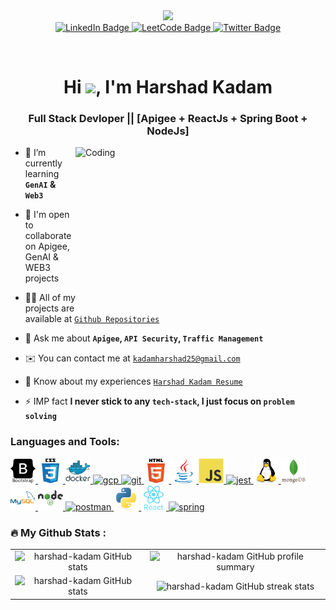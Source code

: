 <div id="header" align="center">
	<img src="https://media.giphy.com/media/M9gbBd9nbDrOTu1Mqx/giphy.gif" width="100"/>
</div>
<div id="badges" align="center">
	<a href="https://linkedin.com/in/harshad-kadam">
		<img src="https://img.shields.io/badge/LinkedIn-blue?style=for-the-badge&logo=linkedin&logoColor=white" alt="LinkedIn Badge"/>
	</a>
	<a href="https://www.leetcode.com/harshad_k">
		<img src="https://img.shields.io/badge/LeetCode-red?style=for-the-badge&logo=leetcode&logoColor=white" alt="LeetCode Badge"/>
	</a>
	<a href="https://twitter.com/harshad_kadam19">
		<img src="https://img.shields.io/badge/Twitter-blue?style=for-the-badge&logo=twitter&logoColor=white" alt="Twitter Badge"/>
	</a>
</div>
<p align="center">
	<img src="https://komarev.com/ghpvc/?username=harshad-kadam&style=flat-square&color=blue" alt=""/>
</p>

<h1 align="center">Hi <img src="https://media.giphy.com/media/hvRJCLFzcasrR4ia7z/giphy.gif" width="30px"/>, I'm Harshad Kadam</h1>
<h3 align="center">Full Stack Devloper || [Apigee + ReactJs + Spring Boot + NodeJs]</h3>

<img align="right" alt="Coding" width="400" height="265" src="https://cdn.dribbble.com/users/2973/screenshots/2917931/media/e417e86db978d8d8e7314da223eca856.gif"/>

- 🌱 I’m currently learning **`GenAI` & `Web3`**

- 🤝 I'm open to collaborate on Apigee, GenAI & WEB3 projects

- 👨‍💻 All of my projects are available at [`Github Repositories`](https://github.com/harshad-kadam?tab=repositories)

- 💬 Ask me about **`Apigee`, `API Security`, `Traffic Management`**

- ✉️ You can contact me at [`kadamharshad25@gmail.com`](mailto:kadamharshad25@gmail.com)

- 📄 Know about my experiences [`Harshad Kadam Resume`](https://github.com/harshad-kadam/Enhanced-Deedy-Resume/blob/main/Harshad_Kadam_Resume_Apigee_Developer__v1.pdf)

- ⚡ IMP fact **I never stick to any `tech-stack`, I just focus on `problem solving`**

<h3 align="left">Languages and Tools:</h3>
<p align="left">
	<a href="https://getbootstrap.com" target="_blank" rel="noreferrer">
		<img src="https://raw.githubusercontent.com/devicons/devicon/master/icons/bootstrap/bootstrap-plain-wordmark.svg" alt="bootstrap" width="40" height="40"/>
	</a>
	<a href="https://www.w3schools.com/css/" target="_blank" rel="noreferrer">
		<img src="https://raw.githubusercontent.com/devicons/devicon/master/icons/css3/css3-original-wordmark.svg" alt="css3" width="40" height="40"/>
	</a>
	<a href="https://www.docker.com/" target="_blank" rel="noreferrer">
		<img src="https://raw.githubusercontent.com/devicons/devicon/master/icons/docker/docker-original-wordmark.svg" alt="docker" width="40" height="40"/>
	</a>
	<a href="https://cloud.google.com" target="_blank" rel="noreferrer">
		<img src="https://www.vectorlogo.zone/logos/google_cloud/google_cloud-icon.svg" alt="gcp" width="40" height="40"/>
	</a>
	<a href="https://git-scm.com/" target="_blank" rel="noreferrer">
		<img src="https://www.vectorlogo.zone/logos/git-scm/git-scm-icon.svg" alt="git" width="40" height="40"/>
	</a>
	<a href="https://www.w3.org/html/" target="_blank" rel="noreferrer">
		<img src="https://raw.githubusercontent.com/devicons/devicon/master/icons/html5/html5-original-wordmark.svg" alt="html5" width="40" height="40"/>
	</a>
	<a href="https://www.java.com" target="_blank" rel="noreferrer">
		<img src="https://raw.githubusercontent.com/devicons/devicon/master/icons/java/java-original.svg" alt="java" width="40" height="40"/>
	</a>
	<a href="https://developer.mozilla.org/en-US/docs/Web/JavaScript" target="_blank" rel="noreferrer">
		<img src="https://raw.githubusercontent.com/devicons/devicon/master/icons/javascript/javascript-original.svg" alt="javascript" width="40" height="40"/>
	</a>
	<a href="https://jestjs.io" target="_blank" rel="noreferrer">
		<img src="https://www.vectorlogo.zone/logos/jestjsio/jestjsio-icon.svg" alt="jest" width="40" height="40"/>
	</a>
	<a href="https://www.linux.org/" target="_blank" rel="noreferrer">
		<img src="https://raw.githubusercontent.com/devicons/devicon/master/icons/linux/linux-original.svg" alt="linux" width="40" height="40"/>
	</a>
	<a href="https://www.mongodb.com/" target="_blank" rel="noreferrer">
		<img src="https://raw.githubusercontent.com/devicons/devicon/master/icons/mongodb/mongodb-original-wordmark.svg" alt="mongodb" width="40" height="40"/>
	</a>
	<a href="https://www.mysql.com/" target="_blank" rel="noreferrer">
		<img src="https://raw.githubusercontent.com/devicons/devicon/master/icons/mysql/mysql-original-wordmark.svg" alt="mysql" width="40" height="40"/>
	</a>
	<a href="https://nodejs.org" target="_blank" rel="noreferrer">
		<img src="https://raw.githubusercontent.com/devicons/devicon/master/icons/nodejs/nodejs-original-wordmark.svg" alt="nodejs" width="40" height="40"/>
	</a>
	<a href="https://postman.com" target="_blank" rel="noreferrer">
		<img src="https://www.vectorlogo.zone/logos/getpostman/getpostman-icon.svg" alt="postman" width="40" height="40"/>
	</a>
	<a href="https://www.python.org" target="_blank" rel="noreferrer">
		<img src="https://raw.githubusercontent.com/devicons/devicon/master/icons/python/python-original.svg" alt="python" width="40" height="40"/>
	</a>
	<a href="https://reactjs.org/" target="_blank" rel="noreferrer">
		<img src="https://raw.githubusercontent.com/devicons/devicon/master/icons/react/react-original-wordmark.svg" alt="react" width="40" height="40"/>
	</a>
	<a href="https://spring.io/" target="_blank" rel="noreferrer">
		<img src="https://www.vectorlogo.zone/logos/springio/springio-icon.svg" alt="spring" width="40" height="40"/>
	</a>
</p>

### :fire: My Github Stats :

<table align="center">
	<tr>
		<td align="center">
			<img src="https://github-readme-stats.vercel.app/api/top-langs/?username=harshad-kadam&hide=less,scss,hack&show_icons=true&theme=radical&layout=compact&langs_count=8" alt="harshad-kadam GitHub stats"/>
		</td>
		<td align="center">
			<img src="http://github-profile-summary-cards.vercel.app/api/cards/profile-details?username=harshad-kadam&theme=radical" alt="harshad-kadam GitHub profile summary"/>
		</td>
	</tr>
	<tr>
		<td align="center">
			<img src="https://github-readme-stats.vercel.app/api?username=harshad-kadam&count_private=true&count_public=true&show_icons=true&&theme=radical&include_all_commits=true" alt="harshad-kadam GitHub stats"/>
		</td>
		<td align="center">
			<img src="https://github-readme-streak-stats.herokuapp.com?user=harshad-kadam&theme=radical" alt="harshad-kadam GitHub streak stats"/>
		</td>
	</tr>
</table>
